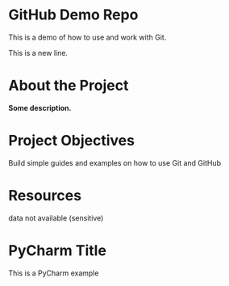 # GitHub Demo Repo
This is a demo of how to use and work with Git.

This is a new line.

# About the Project
**Some description.**

# Project Objectives
Build simple guides and examples on how to use Git and GitHub

# Resources
data not available (sensitive)

# PyCharm Title
This is a PyCharm example